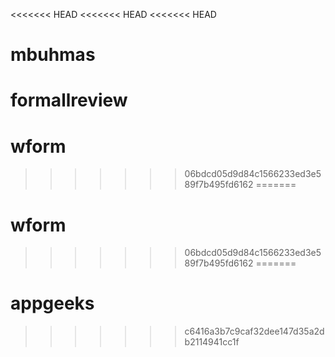 <<<<<<< HEAD
<<<<<<< HEAD
<<<<<<< HEAD
# mbuhmas
formallreview
=======
# wform
>>>>>>> 06bdcd05d9d84c1566233ed3e589f7b495fd6162
=======
# wform
>>>>>>> 06bdcd05d9d84c1566233ed3e589f7b495fd6162
=======
# appgeeks
>>>>>>> c6416a3b7c9caf32dee147d35a2db2114941cc1f
